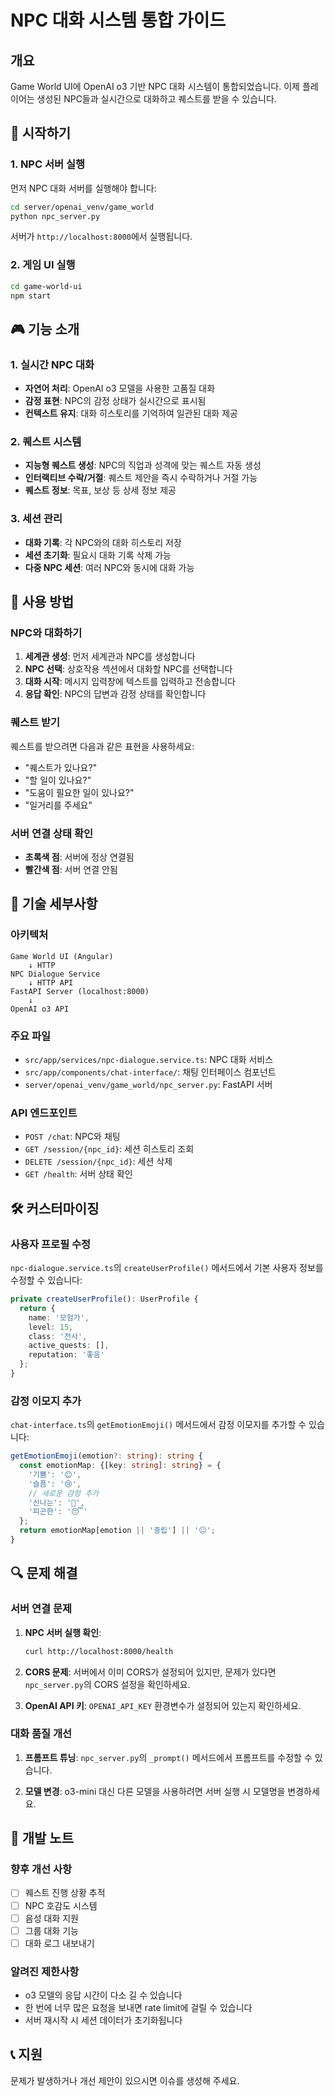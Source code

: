 # NPC 대화 시스템 통합 가이드

## 개요

Game World UI에 OpenAI o3 기반 NPC 대화 시스템이 통합되었습니다. 이제 플레이어는 생성된 NPC들과 실시간으로 대화하고 퀘스트를 받을 수 있습니다.

## 🚀 시작하기

### 1. NPC 서버 실행

먼저 NPC 대화 서버를 실행해야 합니다:

```bash
cd server/openai_venv/game_world
python npc_server.py
```

서버가 `http://localhost:8000`에서 실행됩니다.

### 2. 게임 UI 실행

```bash
cd game-world-ui
npm start
```

## 🎮 기능 소개

### 1. 실시간 NPC 대화
- **자연어 처리**: OpenAI o3 모델을 사용한 고품질 대화
- **감정 표현**: NPC의 감정 상태가 실시간으로 표시됨
- **컨텍스트 유지**: 대화 히스토리를 기억하여 일관된 대화 제공

### 2. 퀘스트 시스템
- **지능형 퀘스트 생성**: NPC의 직업과 성격에 맞는 퀘스트 자동 생성
- **인터랙티브 수락/거절**: 퀘스트 제안을 즉시 수락하거나 거절 가능
- **퀘스트 정보**: 목표, 보상 등 상세 정보 제공

### 3. 세션 관리
- **대화 기록**: 각 NPC와의 대화 히스토리 저장
- **세션 초기화**: 필요시 대화 기록 삭제 가능
- **다중 NPC 세션**: 여러 NPC와 동시에 대화 가능

## 🎯 사용 방법

### NPC와 대화하기

1. **세계관 생성**: 먼저 세계관과 NPC를 생성합니다
2. **NPC 선택**: 상호작용 섹션에서 대화할 NPC를 선택합니다
3. **대화 시작**: 메시지 입력창에 텍스트를 입력하고 전송합니다
4. **응답 확인**: NPC의 답변과 감정 상태를 확인합니다

### 퀘스트 받기

퀘스트를 받으려면 다음과 같은 표현을 사용하세요:
- "퀘스트가 있나요?"
- "할 일이 있나요?"
- "도움이 필요한 일이 있나요?"
- "일거리를 주세요"

### 서버 연결 상태 확인

- **초록색 점**: 서버에 정상 연결됨
- **빨간색 점**: 서버 연결 안됨

## 🔧 기술 세부사항

### 아키텍처

```
Game World UI (Angular)
    ↓ HTTP
NPC Dialogue Service
    ↓ HTTP API
FastAPI Server (localhost:8000)
    ↓ 
OpenAI o3 API
```

### 주요 파일

- `src/app/services/npc-dialogue.service.ts`: NPC 대화 서비스
- `src/app/components/chat-interface/`: 채팅 인터페이스 컴포넌트
- `server/openai_venv/game_world/npc_server.py`: FastAPI 서버

### API 엔드포인트

- `POST /chat`: NPC와 채팅
- `GET /session/{npc_id}`: 세션 히스토리 조회
- `DELETE /session/{npc_id}`: 세션 삭제
- `GET /health`: 서버 상태 확인

## 🛠️ 커스터마이징

### 사용자 프로필 수정

`npc-dialogue.service.ts`의 `createUserProfile()` 메서드에서 기본 사용자 정보를 수정할 수 있습니다:

```typescript
private createUserProfile(): UserProfile {
  return {
    name: '모험가',
    level: 15,
    class: '전사',
    active_quests: [],
    reputation: '좋음'
  };
}
```

### 감정 이모지 추가

`chat-interface.ts`의 `getEmotionEmoji()` 메서드에서 감정 이모지를 추가할 수 있습니다:

```typescript
getEmotionEmoji(emotion?: string): string {
  const emotionMap: {[key: string]: string} = {
    '기쁨': '😊',
    '슬픔': '😢',
    // 새로운 감정 추가
    '신나는': '🤩',
    '피곤한': '😴'
  };
  return emotionMap[emotion || '중립'] || '😐';
}
```

## 🔍 문제 해결

### 서버 연결 문제

1. **NPC 서버 실행 확인**:
   ```bash
   curl http://localhost:8000/health
   ```

2. **CORS 문제**: 서버에서 이미 CORS가 설정되어 있지만, 문제가 있다면 `npc_server.py`의 CORS 설정을 확인하세요.

3. **OpenAI API 키**: `OPENAI_API_KEY` 환경변수가 설정되어 있는지 확인하세요.

### 대화 품질 개선

1. **프롬프트 튜닝**: `npc_server.py`의 `_prompt()` 메서드에서 프롬프트를 수정할 수 있습니다.

2. **모델 변경**: o3-mini 대신 다른 모델을 사용하려면 서버 실행 시 모델명을 변경하세요.

## 📝 개발 노트

### 향후 개선 사항

- [ ] 퀘스트 진행 상황 추적
- [ ] NPC 호감도 시스템
- [ ] 음성 대화 지원
- [ ] 그룹 대화 기능
- [ ] 대화 로그 내보내기

### 알려진 제한사항

- o3 모델의 응답 시간이 다소 길 수 있습니다
- 한 번에 너무 많은 요청을 보내면 rate limit에 걸릴 수 있습니다
- 서버 재시작 시 세션 데이터가 초기화됩니다

## 📞 지원

문제가 발생하거나 개선 제안이 있으시면 이슈를 생성해 주세요. 
